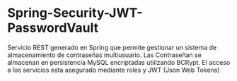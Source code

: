 # Spring-Security-JWT-PasswordVault
Servicio REST generado en Spring que permite gestionar un sistema de almacenamiento de contraseñas multiusuario. Las Contraseñan se almacenan en persistencia MySQL encriptadas utiilzando BCRypt. El acceso a los servicios esta asegurado mediante roles y JWT (Json Web Tokens)
